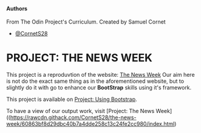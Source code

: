 
#### Authors
From The Odin Project's Curriculum. Created by Samuel Cornet
* [@CornetS28](https://github.com/CornetS28)

# PROJECT: THE NEWS WEEK

This project is a reproduvtion of the website: [The News Week](http://www.newsweek.com) Our aim here is not do the exact same thing as in the aforementioned website, but to slightly do it with go to enhance our **BootStrap** skills using it's framework. 

This project is available on [Project: Using Bootstrap](https://www.theodinproject.com/courses/html5-and-css3).

To have a view of our output work, visit [Project: The News Week]((https://rawcdn.githack.com/CornetS28/the-news-week/60863bf8d29dbc40b7a4dde258c13c24fe2cc980/index.html)






